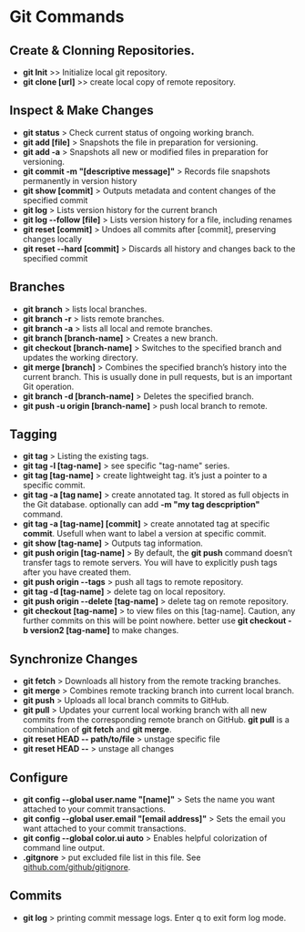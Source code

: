 # Git Commands

## Create & Clonning Repositories.
* **git Init** >> Initialize local git repository.
* **git clone [url]** >> create local copy of remote repository.

## Inspect & Make Changes
* **git status** > Check current status of ongoing working branch.
* **git add [file]** > Snapshots the file in preparation for versioning.
* **git add -a** > Snapshots all new or modified files in preparation for versioning.
* **git commit -m "[descriptive message]"** > Records file snapshots permanently in version history
* **git show [commit]** > Outputs metadata and content changes of the specified commit
* **git log** > Lists version history for the current branch
* **git log --follow [file]** > Lists version history for a file, including renames
* **git reset [commit]** > Undoes all commits after [commit], preserving changes locally
* **git reset --hard [commit]** > Discards all history and changes back to the specified commit

## Branches
* **git branch** > lists local branches.
* **git branch -r** > lists remote branches.
* **git branch -a** > lists all local and remote branches.
* **git branch [branch-name]** > Creates a new branch.
* **git checkout [branch-name]** > Switches to the specified branch and updates the working directory.
* **git merge [branch]** > Combines the specified branch’s history into the current branch. This is usually done in pull requests,
but is an important Git operation.
* **git branch -d [branch-name]** > Deletes the specified branch.
* **git push -u origin [branch-name]** > push local branch to remote.

## Tagging
* **git tag** > Listing the existing tags.
* **git tag -l [tag-name]** > see specific "tag-name" series.
* **git tag [tag-name]** > create lightweight tag. it’s just a pointer to a specific commit.
* **git tag -a [tag name]** > create annotated  tag. It stored as full objects in the Git database. optionally can add **-m "my tag descpription"** command.
* **git tag -a [tag-name] [commit]** > create annotated tag at specific **commit**. Usefull when want to label a version at specific commit.
* **git show [tag-name]** > Outputs tag information.
* **git push origin [tag-name]** > By default, the **git push** command doesn’t transfer tags to remote servers. You will have to explicitly push tags after you have created them.
* **git push origin --tags** > push all tags to remote repository.
* **git tag -d [tag-name]** > delete tag on local repository.
* **git push origin --delete [tag-name]** > delete tag on remote repository.
* **git checkout [tag-name]** > to view files on this [tag-name]. Caution, any further commits on this will be point nowhere. better use **git checkout -b version2 [tag-name]** to make changes.


## Synchronize Changes
* **git fetch** > Downloads all history from the remote tracking branches.
* **git merge** > Combines remote tracking branch into current local branch.
* **git push** > Uploads all local branch commits to GitHub.
* **git pull** > Updates your current local working branch with all new commits from the corresponding remote branch on GitHub.
 **git pull** is a combination of **git fetch** and **git merge**.
* **git reset HEAD -- path/to/file** > unstage specific file
* **git reset HEAD --** > unstage all changes
 
## Configure 
* **git config --global user.name "[name]"** > Sets the name you want attached to your commit transactions.
* **git config --global user.email "[email address]"** > Sets the email you want attached to your commit transactions.
* **git config --global color.ui auto** > Enables helpful colorization of command line output.
* **.gitgnore** > put excluded file list in this file. See [github.com/github/gitignore](https://github.com/github/gitignore).

## Commits
* **git log** > printing commit message logs. Enter q to exit form log mode.




 
